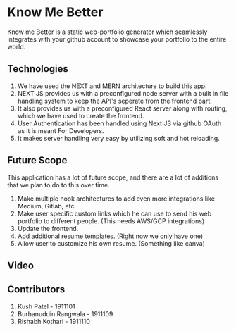 # Know Me Better

Know me Better is a static web-portfolio generator which seamlessly integrates with your github account to showcase your portfolio to the entire world.

## Technologies
1) We have used the NEXT and MERN architecture to build this app.  
2) NEXT JS provides us with a preconfigured node server with a built in file handling system to keep the API's seperate from the frontend part.  
3) It also provides us with a preconfigured React server along with routing, which we have used to create the frontend.  
4) User Authentication has been handled using Next JS via github OAuth as it is meant For Developers.
5) It makes server handling very easy by utilizing soft and hot reloading.

## Future Scope
This application has a lot of future scope, and there are a lot of additions that we plan to do to this over time.
1. Make multiple hook architectures to add even more integrations like Medium, Gitlab, etc.
2. Make user specific custom links which he can use to send his web portfolio to different people. (This needs AWS/GCP integrations)
3. Update the frontend.
4. Add additional resume templates. (Right now we only have one)
5. Allow user to customize his own resume. (Something like canva)


## Video

## Contributors
1. Kush Patel - 1911101
2. Burhanuddin Rangwala - 1911109
3. Rishabh Kothari - 1911110
